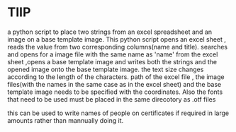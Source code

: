 # TIIP
a python script to place two strings from an excel spreadsheet and an image on a base template image.
This python script opens an excel sheet , reads the value from two corresponding columns(name and title). searches and opens for
a image file with the same name as 'name' from the excel sheet ,opens a base template image and writes both the strings and the
opened image onto the base template image. the text size changes according to the length of the characters.
path of the excel file , the image files(with the names in the same case as in the excel sheet) and the base template image needs
to be specified with the coordinates.
Also the fonts that need to be used must be placed in the same direcotory as .otf files

this can be used to write names of people on certificates if required in large amounts rather than mannually doing it.
